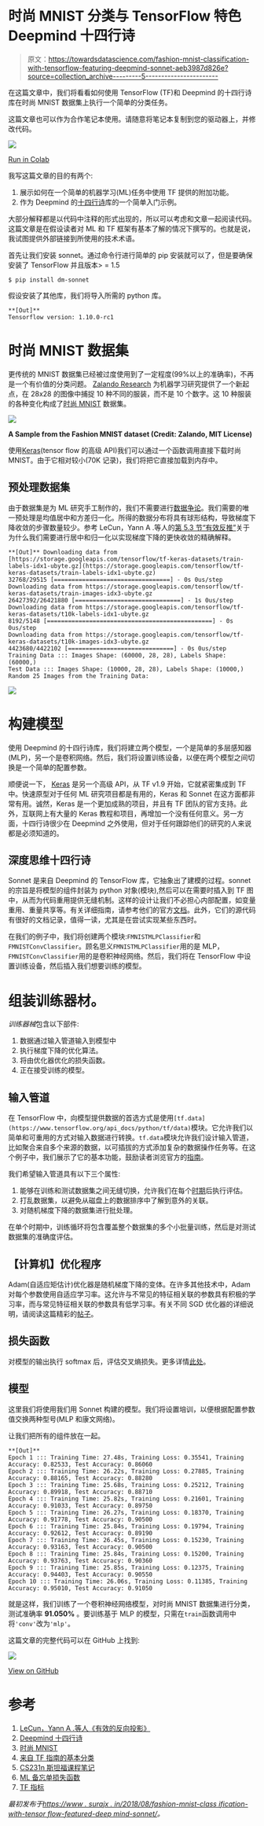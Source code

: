 # 时尚 MNIST 分类与 TensorFlow 特色 Deepmind 十四行诗

> 原文：<https://towardsdatascience.com/fashion-mnist-classification-with-tensorflow-featuring-deepmind-sonnet-aeb3987d826e?source=collection_archive---------5----------------------->

在这篇文章中，我们将看看如何使用 TensorFlow (TF)和 Deepmind 的十四行诗库在时尚 MNIST 数据集上执行一个简单的分类任务。

这篇文章也可以作为合作笔记本使用。请随意将笔记本复制到您的驱动器上，并修改代码。

![](img/8ee5c35fa1f04b865e715a929c9839e4.png)

[Run in Colab](https://colab.research.google.com/drive/0BztMifQrkZdTQjh3cWVsSUs4OGs?resourcekey=0-NNX5nsJgR-p-0_e09ZHz3g)

我写这篇文章的目的有两个:

1.  展示如何在一个简单的机器学习(ML)任务中使用 TF 提供的附加功能。
2.  作为 Deepmind 的[十四行诗](https://deepmind.github.io/sonnet/)库的一个简单入门示例。

大部分解释都是以代码中注释的形式出现的，所以可以考虑和文章一起阅读代码。这篇文章是在假设读者对 ML 和 TF 框架有基本了解的情况下撰写的。也就是说，我试图提供外部链接到所使用的技术术语。

首先让我们安装 sonnet。通过命令行进行简单的 pip 安装就可以了，但是要确保安装了 TensorFlow 并且版本> = 1.5

```
$ pip install dm-sonnet
```

假设安装了其他库，我们将导入所需的 python 库。

```
**[Out]**
Tensorflow version: 1.10.0-rc1
```

# 时尚 MNIST 数据集

更传统的 MNIST 数据集已经被过度使用到了一定程度(99%以上的准确率)，不再是一个有价值的分类问题。 [Zalando Research](https://research.zalando.com/) 为机器学习研究提供了一个新起点，在 28x28 的图像中捕捉 10 种不同的服装，而不是 10 个数字。这 10 种服装的各种变化构成了[时尚 MNIST](https://github.com/zalandoresearch/fashion-mnist) 数据集。

![](img/f875e8cdff300768b54ee7ddf55bc63f.png)

**A Sample from the Fashion MNIST dataset (Credit: Zalando, MIT License)**

使用[Keras](https://www.tensorflow.org/guide/keras)(tensor flow 的高级 API)我们可以通过一个函数调用直接下载时尚 MNIST。由于它相对较小(70K 记录)，我们将把它直接加载到内存中。

## 预处理数据集

由于数据集是为 ML 研究手工制作的，我们不需要进行[数据争论](https://en.wikipedia.org/wiki/Data_wrangling)。我们需要的唯一预处理是均值居中和方差归一化。所得的数据分布将具有球形结构，导致梯度下降收敛的步骤数量较少。参考 LeCun，Yann A .等人的[第 5.3 节“有效反推”](http://yann.lecun.com/exdb/publis/pdf/lecun-98b.pdf)关于为什么我们需要进行居中和归一化以实现梯度下降的更快收敛的精确解释。

```
**[Out]** Downloading data from [https://storage.googleapis.com/tensorflow/tf-keras-datasets/train-labels-idx1-ubyte.gz](https://storage.googleapis.com/tensorflow/tf-keras-datasets/train-labels-idx1-ubyte.gz)
32768/29515 [=================================] - 0s 0us/step Downloading data from https://storage.googleapis.com/tensorflow/tf-keras-datasets/train-images-idx3-ubyte.gz 
26427392/26421880 [==============================] - 1s 0us/step Downloading data from https://storage.googleapis.com/tensorflow/tf-keras-datasets/t10k-labels-idx1-ubyte.gz 
8192/5148 [===============================================] - 0s 0us/step 
Downloading data from https://storage.googleapis.com/tensorflow/tf-keras-datasets/t10k-images-idx3-ubyte.gz 
4423680/4422102 [==============================] - 0s 0us/step Training Data ::: Images Shape: (60000, 28, 28), Labels Shape: (60000,) 
Test Data ::: Images Shape: (10000, 28, 28), Labels Shape: (10000,) Random 25 Images from the Training Data:
```

![](img/8ca67f2a71301bfd9b0a73c337ece4b8.png)

# 构建模型

使用 Deepmind 的十四行诗库，我们将建立两个模型，一个是简单的多层感知器(MLP)，另一个是卷积网络。然后，我们将设置训练设备，以便在两个模型之间切换是一个简单的配置参数。

顺便说一下， [Keras](https://keras.io/) 是另一个高级 API，从 TF v1.9 开始，它就紧密集成到 TF 中。快速原型对于任何 ML 研究项目都是有用的，Keras 和 Sonnet 在这方面都非常有用。诚然，Keras 是一个更加成熟的项目，并且有 TF 团队的官方支持。此外，互联网上有大量的 Keras 教程和项目，再增加一个没有任何意义。另一方面，十四行诗很少在 Deepmind 之外使用，但对于任何跟踪他们的研究的人来说都是必须知道的。

## 深度思维十四行诗

Sonnet 是来自 Deepmind 的 TensorFlow 库，它抽象出了建模的过程。sonnet 的宗旨是将模型的组件封装为 python 对象(模块),然后可以在需要时插入到 TF 图中，从而为代码重用提供无缝机制。这样的设计让我们不必担心内部配置，如变量重用、重量共享等。有关详细指南，请参考他们的官方[文档](https://deepmind.github.io/sonnet/)。此外，它们的源代码有很好的文档记录，值得一读，尤其是在尝试实现某些东西时。

在我们的例子中，我们将创建两个模块:`FMNISTMLPClassifier`和`FMNISTConvClassifier`。顾名思义`FMNISTMLPClassifier`用的是 MLP，`FMNISTConvClassifier`用的是卷积神经网络。然后，我们将在 TensorFlow 中设置训练设备，然后插入我们想要训练的模型。

# 组装训练器材。

*训练器械*包含以下部件:

1.  数据通过输入管道输入到模型中
2.  执行梯度下降的优化算法。
3.  将由优化器优化的损失函数。
4.  正在接受训练的模型。

## 输入管道

在 TensorFlow 中，向模型提供数据的首选方式是使用`[tf.data](https://www.tensorflow.org/api_docs/python/tf/data)`模块。它允许我们以简单和可重用的方式对输入数据进行转换。`tf.data`模块允许我们设计输入管道，比如聚合来自多个来源的数据，以可插拔的方式添加复杂的数据操作任务等。在这个例子中，我们展示了它的基本功能，鼓励读者浏览官方的[指南](https://www.tensorflow.org/guide/datasets)。

我们希望输入管道具有以下三个属性:

1.  能够在训练和测试数据集之间无缝切换，允许我们在每个[时期](/epoch-vs-iterations-vs-batch-size-4dfb9c7ce9c9)后执行评估。
2.  打乱数据集，以避免从磁盘上的数据排序中了解到意外的关联。
3.  对随机梯度下降的数据集进行批处理。

在单个时期中，训练循环将包含覆盖整个数据集的多个小批量训练，然后是对测试数据集的准确度评估。

## 【计算机】优化程序

Adam(自适应矩估计)优化器是随机梯度下降的变体。在许多其他技术中，Adam 对每个参数使用自适应学习率。这允许与不常见的特征相关联的参数具有积极的学习率，而与常见特征相关联的参数具有低学习率。有关不同 SGD 优化器的详细说明，请阅读这篇精彩的[帖子](http://ruder.io/optimizing-gradient-descent/)。

## 损失函数

对模型的输出执行 softmax 后，评估交叉熵损失。更多详情[此处](http://ml-cheatsheet.readthedocs.io/en/latest/loss_functions.html)。

## 模型

这里我们将使用我们用 Sonnet 构建的模型。我们将设置培训，以便根据配置参数值交换两种型号(MLP 和康文网络)。

让我们把所有的组件放在一起。

```
**[Out]**
Epoch 1 ::: Training Time: 27.48s, Training Loss: 0.35541, Training Accuracy: 0.82533, Test Accuracy: 0.86060 
Epoch 2 ::: Training Time: 26.22s, Training Loss: 0.27885, Training Accuracy: 0.88165, Test Accuracy: 0.88280 
Epoch 3 ::: Training Time: 25.68s, Training Loss: 0.25212, Training Accuracy: 0.89918, Test Accuracy: 0.88710 
Epoch 4 ::: Training Time: 25.82s, Training Loss: 0.21601, Training Accuracy: 0.91033, Test Accuracy: 0.89750 
Epoch 5 ::: Training Time: 26.27s, Training Loss: 0.18370, Training Accuracy: 0.91778, Test Accuracy: 0.90500 
Epoch 6 ::: Training Time: 25.84s, Training Loss: 0.19794, Training Accuracy: 0.92612, Test Accuracy: 0.89190 
Epoch 7 ::: Training Time: 26.45s, Training Loss: 0.15230, Training Accuracy: 0.93163, Test Accuracy: 0.90500 
Epoch 8 ::: Training Time: 25.84s, Training Loss: 0.15200, Training Accuracy: 0.93763, Test Accuracy: 0.90360 
Epoch 9 ::: Training Time: 25.85s, Training Loss: 0.12375, Training Accuracy: 0.94403, Test Accuracy: 0.90550 
Epoch 10 ::: Training Time: 26.06s, Training Loss: 0.11385, Training Accuracy: 0.95010, Test Accuracy: 0.91050
```

就是这样，我们训练了一个卷积神经网络模型，对时尚 MNIST 数据集进行分类，测试准确率 **91.050%** 。要训练基于 MLP 的模型，只需在`train`函数调用中将`'conv'`改为`'mlp'`。

这篇文章的完整代码可以在 GitHub 上找到:

![](img/41adca11e39668e9cba4019276fe6940.png)

[View on GitHub](https://github.com/surajx/Fashion-MNIST-Sonnet)

# 参考

1.  [LeCun，Yann A .等人《有效的反向投影》](http://yann.lecun.com/exdb/publis/pdf/lecun-98b.pdf)
2.  [Deepmind 十四行诗](https://deepmind.github.io/sonnet/)
3.  [时尚 MNIST](https://github.com/zalandoresearch/fashion-mnist)
4.  [来自 TF 指南的基本分类](https://www.tensorflow.org/tutorials/keras/basic_classification)
5.  [CS231n 斯坦福课程笔记](http://cs231n.github.io/convolutional-networks/)
6.  [ML 备忘单损失函数](http://ml-cheatsheet.readthedocs.io/en/latest/loss_functions.html)
7.  [TF 指标](https://steemit.com/machine-learning/@ronny.rest/avoiding-headaches-with-tf-metrics)

*最初发布于*[*https://www . surajx . in/2018/08/fashion-mnist-class ification-with-tensor flow-featured-deep mind-sonnet/*](https://www.surajx.in/2018/08/fashion-mnist-classification-with-tensorflow-featuring-deepmind-sonnet/)*。*